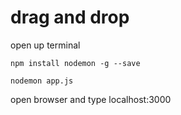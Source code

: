 # drag and drop

open up terminal
```
npm install nodemon -g --save
```

```
nodemon app.js
```

open browser and type localhost:3000

